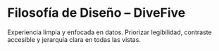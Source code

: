 # Filosofía de Diseño – DiveFive

Experiencia limpia y enfocada en datos. Priorizar legibilidad, contraste accesible y jerarquía clara en todas las vistas.
